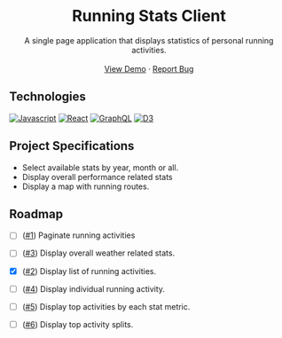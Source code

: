 <br />
<p align="center">
  <h1 align="center">Running Stats Client</h3>
  <p align="center">
    A single page application that displays statistics of personal running activities. 
    <br />
    <br />
    <a href="https://running-stats.web.app/">View Demo</a>
    ·
    <a href="https://github.com/jesse-moore/running-stats-client/issues/new">Report Bug</a>
</p>

## Technologies
[![Javascript][javascript-badge]][javascript-url]
[![React][react-badge]][react-url]
[![GraphQL][graphql-badge]][graphql-url]
[![D3][d3-badge]][d3-url]

## Project Specifications
* Select available stats by year, month or all.
* Display overall performance related stats
* Display a map with running routes.

## Roadmap
- [ ] ([#1][i1]) Paginate running activities
- [ ] ([#3][i3]) Display overall weather related stats.
- [X] ([#2][i2]) Display list of running activities.
- [ ] ([#4][i4]) Display individual running activity.
- [ ] ([#5][i5]) Display top activities by each stat metric.
- [ ] ([#6][i6]) Display top activity splits.


<!-- MARKDOWN LINKS & IMAGES -->
<!-- https://www.markdownguide.org/basic-syntax/#reference-style-links -->
[javascript-url]: https://developer.mozilla.org/en-US/docs/Web/JavaScript
[javascript-badge]: https://img.shields.io/badge/JavaScript-222222?style=flat-square&logo=javascript&logoColor=F7DF1E
[react-url]: https://reactjs.org/
[react-badge]: https://img.shields.io/badge/React-20232A?style=flat-square&logo=react&logoColor=61DAFB
[graphql-url]: https://graphql.org/
[graphql-badge]: https://img.shields.io/badge/GraphQL-222222?style=flat-square&logo=graphql&logoColor=E10098
[d3-url]: https://d3js.org/
[d3-badge]: https://img.shields.io/badge/D3-222222?style=flat-square&logo=d3.js&logoColor=F9A01C
[i1]: https://github.com/jesse-moore/running-stats-client/issues/1
[i2]: https://github.com/jesse-moore/running-stats-client/issues/2
[i3]: https://github.com/jesse-moore/running-stats-client/issues/3
[i4]: https://github.com/jesse-moore/running-stats-client/issues/4
[i5]: https://github.com/jesse-moore/running-stats-client/issues/5
[i6]: https://github.com/jesse-moore/running-stats-client/issues/6
